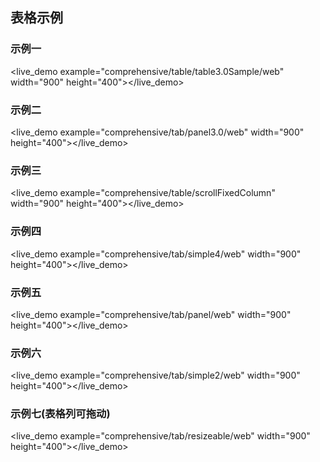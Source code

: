 ## 表格示例 ##

### 示例一
<live_demo example="comprehensive/table/table3.0Sample/web" width="900" height="400"></live_demo>

### 示例二
<live_demo example="comprehensive/tab/panel3.0/web" width="900" height="400"></live_demo>

### 示例三
<live_demo example="comprehensive/table/scrollFixedColumn" width="900" height="400"></live_demo>

### 示例四
<live_demo example="comprehensive/tab/simple4/web" width="900" height="400"></live_demo>

### 示例五
<live_demo example="comprehensive/tab/panel/web" width="900" height="400"></live_demo>

### 示例六
<live_demo example="comprehensive/tab/simple2/web" width="900" height="400"></live_demo>

### 示例七(表格列可拖动)
<live_demo example="comprehensive/tab/resizeable/web" width="900" height="400"></live_demo>